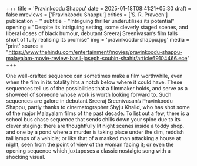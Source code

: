 +++
title = 'Pravinkoodu Shappu'
date = 2025-01-18T08:41:21+05:30
draft = false
mreviews = ['Pravinkoodu Shappu']
critics = ['S. R. Praveen']
publication = ''
subtitle = "Intriguing thriller underutilises its potential"
opening = "Despite its intriguing setting, some cleverly staged scenes, and liberal doses of black humour, debutant Sreeraj Sreenivasan’s film falls short of fully realising its promise"
img = 'pravinkoodu-shappu.jpg'
media = 'print'
source = "https://www.thehindu.com/entertainment/movies/pravinkoodu-shappu-malayalam-movie-review-basil-joseph-soubin-shahir/article69104466.ece"
+++

One well-crafted sequence can sometimes make a film worthwhile, even when the film in its totality hits a notch below where it could have. These sequences tell us of the possibilities that a filmmaker holds, and serve as a showreel of someone whose work is worth looking forward to. Such sequences are galore in debutant Sreeraj Sreenivasan’s Pravinkoodu Shappu, partly thanks to cinematographer Shyju Khalid, who has shot some of the major Malayalam films of the past decade. To list out a few, there is a school bus chase sequence that sends chills down your spine due to its clever staging; there are thoughtfully lit night scenes inside a toddy shop, and one by a pond where a murder is taking place under the dim, reddish tail lamps of a vehicle; or like that of a masked man attacking a house at night, seen from the point of view of the woman facing it; or even the opening sequence which juxtaposes a classic nostalgic song with a shocking visual.
